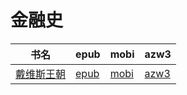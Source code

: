 # 金融史

| 书名 | epub | mobi | azw3 |
| --- | --- | --- | --- |
| [戴维斯王朝](http://ct.dalanmei.com/f/31084289-571775071-e4f3e4) | [epub](http://ct.dalanmei.com/f/31084289-571775071-e4f3e4) | [mobi](http://ct.dalanmei.com/f/31084289-571499645-f31b33) | [azw3](http://ct.dalanmei.com/f/31084289-571919895-4a7977) |
